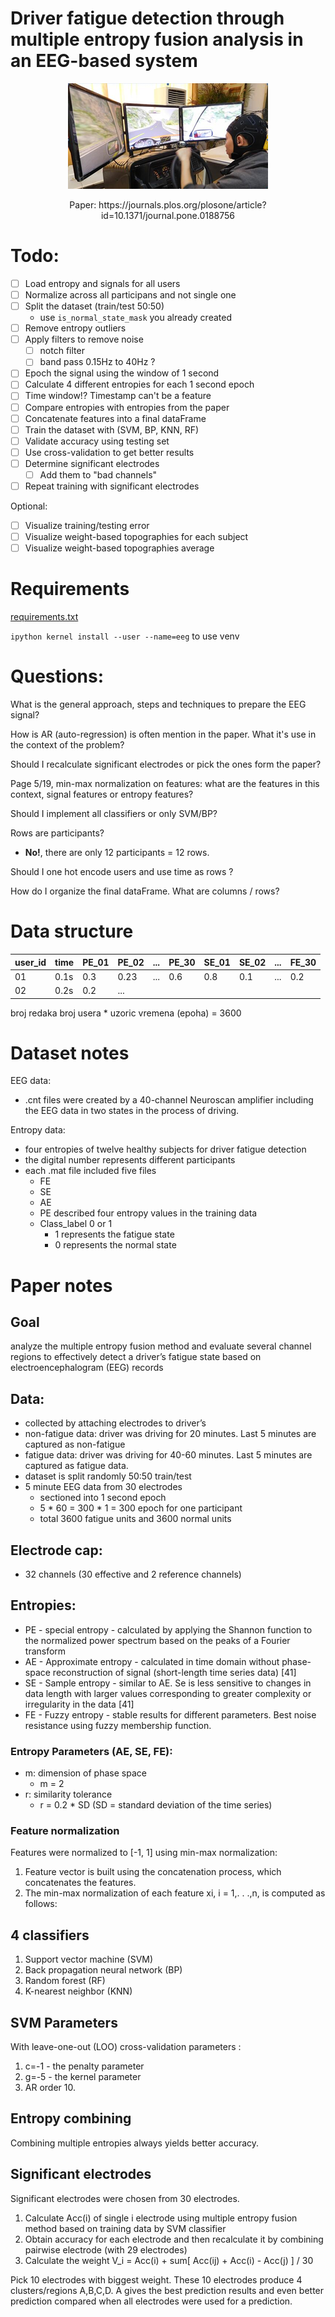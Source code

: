 # Driver fatigue detection through multiple entropy fusion analysis in an EEG-based system

<p align="center">
	<img src="./image.png"/>
	<p align="center">Paper: https://journals.plos.org/plosone/article?id=10.1371/journal.pone.0188756</p>
</p>


# Todo:

- [ ] Load entropy and signals for all users
- [ ] Normalize across all participans and not single one
- [ ] Split the dataset (train/test 50:50)
	- use `is_normal_state_mask` you already created
- [ ] Remove entropy outliers
- [ ] Apply filters to remove noise
	- [ ] notch filter 
	- [ ] band pass 0.15Hz to 40Hz ?
- [ ] Epoch the signal using the window of 1 second
- [ ] Calculate 4 different entropies for each 1 second epoch
- [ ] Time window!? Timestamp can't be a feature
- [ ] Compare entropies with entropies from the paper
- [ ] Concatenate features into a final dataFrame
- [ ] Train the dataset with (SVM, BP, KNN, RF)
- [ ] Validate accuracy using testing set
- [ ] Use cross-validation to get better results
- [ ] Determine significant electrodes
	- [ ] Add them to "bad channels"
- [ ] Repeat training with significant electrodes

Optional:
- [ ] Visualize training/testing error
- [ ] Visualize weight-based topographies for each subject
- [ ] Visualize weight-based topographies average

# Requirements

[requirements.txt](requirements.txt)

`ipython kernel install --user --name=eeg` to use venv

# Questions:

What is the general approach, steps and techniques to prepare the EEG signal?

How is AR (auto-regression) is often mention in the paper. What it's use in the context of the problem?

Should I recalculate significant electrodes or pick the ones form the paper?





Page 5/19, min-max normalization on features: what are the features in this context, signal features or entropy features?

Should I implement all classifiers or only SVM/BP?

Rows are participants?
- **No!**, there are only 12 participants = 12 rows.

Should I one hot encode users and use time as rows ? 

How do I organize the final dataFrame. What are columns / rows?



# Data structure
| user_id | time | PE_01 | PE_02 | ... | PE_30 | SE_01 | SE_02 | ... | FE_30 |
| ------- | ---- | ----- | ----- | --- | ----- | ----- | ----- | --- | ----- |
| 01      | 0.1s | 0.3   | 0.23  | ... | 0.6   | 0.8   | 0.1   | ... | 0.2   |  |
| 02      | 0.2s | 0.2   | ...   |     |

broj redaka broj usera * uzoric vremena (epoha) = 3600




# Dataset notes

EEG data:
- .cnt files were created by a 40-channel Neuroscan amplifier including the EEG data in two states in the process of driving.

Entropy data:
- four entropies of twelve healthy subjects for driver fatigue detection
- the digital number represents different participants
- each .mat file included five files
	- FE
	- SE
	- AE
	- PE described four entropy values in the training data
	- Class_label 0 or 1
		- 1 represents the fatigue state
		- 0 represents the normal state

# Paper notes
## Goal
analyze the multiple entropy fusion method and evaluate several channel regions to effectively detect a driver’s fatigue state based on electroencephalogram (EEG) records


## Data:
- collected by attaching electrodes to driver’s
- non-fatigue data: driver was driving for 20 minutes. Last 5 minutes are captured as non-fatigue
- fatigue data: driver was driving for 40-60 minutes. Last 5 minutes are captured as fatigue data. 
- dataset is split randomly 50:50 train/test
- 5 minute EEG data from 30 electrodes
	- sectioned into 1 second epoch
	- 5 * 60 = 300 * 1 = 300 epoch for one participant
	- total 3600 fatigue units and 3600 normal units 

## Electrode cap:
- 32 channels (30 effective and 2 reference channels)


## Entropies:
- PE - special entropy - calculated by applying the Shannon function to the normalized power spectrum based on the peaks of a Fourier transform
- AE - Approximate entropy - calculated in time domain without phase-space reconstruction of signal (short-length time series data) [41]
- SE - Sample entropy - similar to AE. Se is less sensitive to changes in data length with larger values corresponding to greater complexity or irregularity in the data [41]
- FE - Fuzzy entropy - stable results for different parameters. Best noise resistance using fuzzy membership function.

### Entropy Parameters (AE, SE, FE):
- m: dimension of phase space
	- m = 2
- r: similarity tolerance
	- r = 0.2 * SD (SD = standard deviation of the time series)

### Feature normalization
Features were normalized to [-1, 1] using min-max normalization:
1. Feature vector is built using the concatenation process, which concatenates the features.
2. The min-max normalization of each feature xi, i = 1,. . .,n, is computed as follows:


## 4 classifiers
1. Support vector machine (SVM)
2. Back propagation neural network (BP)
3. Random forest (RF)
4. K-nearest neighbor (KNN)

## SVM Parameters
With leave-one-out (LOO) cross-validation parameters :
1. c=-1 - the penalty parameter
2. g=-5 - the kernel parameter
3. AR order 10.

## Entropy combining
Combining multiple entropies always yields better accuracy.

## Significant electrodes

Significant electrodes were chosen from 30 electrodes.
1. Calculate Acc(i) of single i electrode using multiple entropy fusion method based on training data by SVM classifier
2. Obtain accuracy for each electrode and then recalculate it by combining pairwise electrode (with 29 electrodes)
3. Calculate the weight V_i = Acc(i) + sum[ Acc(ij) + Acc(i) - Acc(j) ] / 30

Pick 10 electrodes with biggest weight. These 10 electrodes produce 4 clusters/regions A,B,C,D. A gives the best prediction results and even better prediction compared when all electrodes were used for a prediction. 
